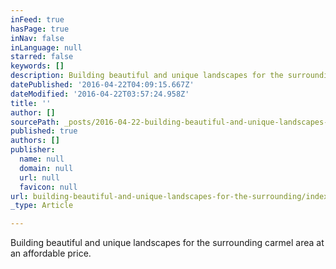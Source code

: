 ```yaml
---
inFeed: true
hasPage: true
inNav: false
inLanguage: null
starred: false
keywords: []
description: Building beautiful and unique landscapes for the surrounding carmel area at an affordable price.
datePublished: '2016-04-22T04:09:15.667Z'
dateModified: '2016-04-22T03:57:24.958Z'
title: ''
author: []
sourcePath: _posts/2016-04-22-building-beautiful-and-unique-landscapes-for-the-surrounding.md
published: true
authors: []
publisher:
  name: null
  domain: null
  url: null
  favicon: null
url: building-beautiful-and-unique-landscapes-for-the-surrounding/index.html
_type: Article

---
```

Building beautiful and unique landscapes for the surrounding carmel area at an affordable price.
